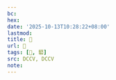 ```yaml
---
bc:
hex:
date: '2025-10-13T10:28:22+08:00'
lastmod:
title: 􄣷
url: 􄣷
tags: [𥑒, 硻]
src: DCCV, DCCV
note:
---
```

